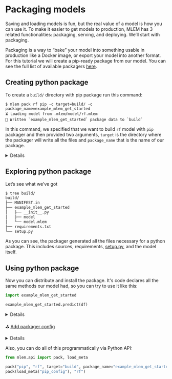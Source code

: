 # Packaging models

Saving and loading models is fun, but the real value of a model is how you can
use it. To make it easier to get models to production, MLEM has 3 related
functionalities: packaging, serving, and deploying. We’ll start with packaging.

Packaging is a way to “bake” your model into something usable in production like
a Docker image, or export your model into another format. For this tutorial we
will create a pip-ready package from our model. You can see the full list of
available packagers [here](/doc/user-guide/mlem-abcs#Packager).


## Creating python package

To create a `build/` directory with pip package run this command:

```dvc
$ mlem pack rf pip -c target=build/ -c package_name=example_mlem_get_started
⏳️ Loading model from .mlem/model/rf.mlem
💼 Written `example_mlem_get_started` package data to `build`
```

In this command, we specified that we want to build `rf` model with `pip`
packager and then provided two arguments, `target` is the directory where the
packager will write all the files and `package_name` that is the name of our
package.

<details>

### ⚙️ About packagers and arguments

There are more types of packagers and each one has it’s own set of available
arguments. They are listed [here](/doc/user-guide/mlem-abcs#Packager), 
but for quick reference you can run `mlem types packager` for list 
of packagers and `mlem types packager pip`
for list of available arguments

</details>

## Exploring python package

Let’s see what we’ve got

```bash
$ tree build/
build/
├── MANIFEST.in
├── example_mlem_get_started
│   ├── __init__.py
│   ├── model
│   └── model.mlem
├── requirements.txt
└── setup.py
```

As you can see, the packager generated all the files necessary for a python
package. This includes sources, requirements, [setup.py](https://docs.python.org/3/distutils/setupscript.html), and
the model itself. 

## Using python package

Now you can distribute and install the package. It's code
declares all the same methods our model had, so you can try to use it like this:

```python
import example_mlem_get_started

example_mlem_get_started.predict(df)
```

<details>

### Pre-configured packagers

Alternatively, you can pre configure your packager in the form of yaml file
either manually or via `mlem create` command which uses the same interface with
multiple `-c` options like this:

```bash
$ mlem create packager pip pip_config \
  -c target=build/ -c package_name=example_mlem_get_started
💾 Saving packager to .mlem/packager/pip_config.mlem
$ cat .mlem/packager/pip_config.mlem
object_type: packager
package_name: example_mlem_get_started
target: build/
type: pip
```

Now you can use this config as a value for `--load` option in `mlem pack`

```bash
$ mlem pack rf -l pip_config
⏳️ Loading packager from .mlem/packager/pip_config.mlem
⏳️ Loading model from .mlem/model/rf.mlem
💼 Written `example_mlem_get_started` package data to `build`
```

</details>

⛳
[Add packager config](https://github.com/iterative/example-mlem-get-started/tree/6-pack)

<details>

### ⚙️ Remote packager config

Like every other MLEM object, packagers can be read from remote repos. Try

`mlem pack rf -l https://github.com/iterative/example-mlem-get-started/pip_config`

</details>

Also, you can do all of this programmatically via Python API:

```python
from mlem.api import pack, load_meta

pack("pip", "rf", target="build", package_name="example_mlem_get_started")
pack(load_meta("pip_config"), "rf")
```
